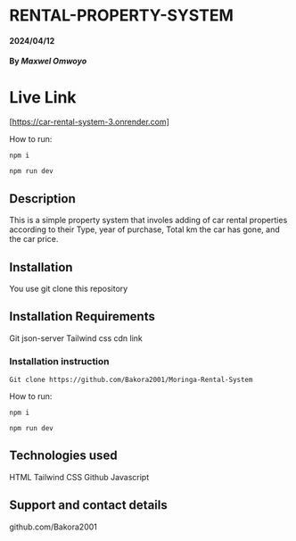 # RENTAL-PROPERTY-SYSTEM

#### 2024/04/12

#### By *Maxwel Omwoyo*

# Live Link
[https://car-rental-system-3.onrender.com]

How to run:

```
npm i
```
```
npm run dev
```


## Description
This is a simple property system that involes adding of car rental properties
according to their Type, year of purchase, Total km the car has gone, and the car price.

## Installation
You use git clone this repository

## Installation Requirements
Git
json-server
Tailwind css cdn link
### Installation instruction
```
Git clone https://github.com/Bakora2001/Moringa-Rental-System

```
How to run:

```
npm i
```
```
npm run dev
```

## Technologies used
HTML
Tailwind CSS
Github
Javascript

## Support and contact details
github.com/Bakora2001
